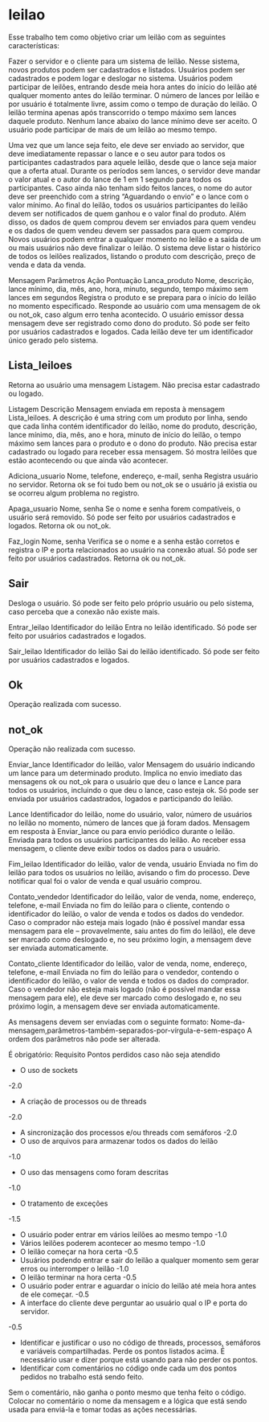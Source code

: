 # leilao
Esse trabalho tem como objetivo criar um leilão com as seguintes características:

Fazer o servidor e o cliente para um sistema de leilão. Nesse sistema, novos produtos podem ser cadastrados e listados.
Usuários podem ser cadastrados e podem logar e deslogar no sistema. 
Usuários podem participar de leilões, entrando desde meia hora antes do início do leilão até qualquer momento antes do leilão terminar. 
O número de lances por leilão e por usuário é totalmente livre, assim como o tempo de duração do leilão. 
O leilão termina apenas após transcorrido o tempo máximo sem lances daquele produto. 
Nenhum lance abaixo do lance mínimo deve ser aceito. O usuário pode participar de mais de um leilão ao mesmo tempo.

Uma vez que um lance seja feito, ele deve ser enviado ao servidor, que deve imediatamente repassar o lance e o seu autor para todos os participantes cadastrados para aquele leilão, desde que o lance seja maior que a oferta atual. Durante os períodos sem lances, o servidor deve mandar o valor atual e o autor do lance de 1 em 1 segundo para todos os participantes. Caso ainda não tenham sido feitos lances, o nome do autor deve ser preenchido com a string “Aguardando o envio” e o lance com o valor mínimo. Ao final do leilão, todos os usuários participantes do leilão devem ser notificados de quem ganhou e o valor final do produto. Além disso, os dados de quem comprou devem ser enviados para quem vendeu e os dados de quem vendeu devem ser passados para quem comprou.
Novos usuários podem entrar a qualquer momento no leilão e a saída de um ou mais usuários não deve finalizar o leilão.
O sistema deve listar o histórico de todos os leilões realizados, listando o produto com descrição, preço de venda e data da venda.



Mensagem
Parâmetros
Ação
Pontuação
Lanca_produto
Nome, descrição, lance mínimo, dia, mês, ano, hora, minuto, segundo, tempo máximo sem lances em segundos
Registra o produto e se prepara para o início do leilão no momento especificado.  Responde ao usuário com uma mensagem de ok ou not_ok, caso algum erro tenha acontecido. O usuário emissor dessa mensagem deve ser registrado como dono do produto. Só pode ser feito por usuários cadastrados e logados. Cada leilão deve ter um identificador único gerado pelo sistema.

Lista_leiloes
-
Retorna ao usuário uma mensagem Listagem. Não precisa estar cadastrado ou logado.

Listagem
Descrição
Mensagem enviada em reposta à mensagem Lista_leiloes. A descrição é uma string com um produto por linha, sendo que cada linha contém identificador do leilão, nome do produto, descrição, lance mínimo, dia, mês, ano e hora, minuto de início do leilão, o tempo máximo sem lances para o produto e o dono do produto. Não precisa estar cadastrado ou logado para receber essa mensagem. Só mostra leilões que estão acontecendo ou que ainda vão acontecer.



Adiciona_usuario
Nome, telefone, endereço, e-mail, senha
Registra usuário no servidor. Retorna ok se foi tudo bem ou not_ok se o usuário já existia ou se ocorreu algum problema no registro.

Apaga_usuario
Nome, senha
Se o nome e senha forem compatíveis, o usuário será removido. Só pode ser feito por usuários cadastrados e logados. Retorna ok ou not_ok.

Faz_login
Nome, senha
Verifica se o nome e a senha estão corretos e registra o IP e porta relacionados ao usuário na conexão atual. Só pode ser feito por usuários cadastrados. Retorna ok ou not_ok.

Sair
-
Desloga o usuário. Só pode ser feito pelo próprio usuário ou pelo sistema, caso perceba que a conexão não existe mais.

Entrar_leilao
Identificador do leilão
Entra no leilão identificado. Só pode ser feito por usuários cadastrados e logados.

Sair_leilao
Identificador do leilão
Sai do leilão identificado. Só pode ser feito por usuários cadastrados e logados.

Ok
-
Operação realizada com sucesso.

not_ok
-
Operação não realizada com sucesso.

Enviar_lance
Identificador do leilão, valor
Mensagem do usuário indicando um lance para um determinado produto. Implica no envio imediato das mensagens ok ou not_ok para o usuário que deu o lance e Lance para todos os usuários, incluindo o que deu o lance, caso esteja ok. Só pode ser enviada por usuários cadastrados, logados e participando do leilão.

Lance
Identificador do leilão, nome do usuário, valor, número de usuários no leilão no momento, número de lances que já foram dados.
Mensagem em resposta à Enviar_lance ou para envio periódico durante o leilão. Enviada para todos os usuários participantes do leilão. Ao receber essa mensagem, o cliente deve exibir todos os dados para o usuário.

Fim_leilao
Identificador do leilão, valor de venda, usuário
Enviada no fim do leilão para todos os usuários no leilão, avisando o fim do processo. Deve notificar qual foi o valor de venda e qual usuário comprou.

Contato_vendedor
Identificador do leilão, valor de venda, nome, endereço, telefone, e-mail
Enviada no fim do leilão para o cliente, contendo o identificador do leilão, o valor de venda e todos os dados do vendedor. Caso o comprador não esteja mais logado (não é possível mandar essa mensagem para ele – provavelmente, saiu antes do fim do leilão), ele deve ser marcado como deslogado e, no seu próximo login, a mensagem deve ser enviada automaticamente.

Contato_cliente
Identificador do leilão, valor de venda, nome, endereço, telefone, e-mail
Enviada no fim do leilão para o vendedor, contendo o identificador do leilão, o valor de venda e todos os dados do comprador. Caso o vendedor não esteja mais logado (não é possível mandar essa mensagem para ele), ele deve ser marcado como deslogado e, no seu próximo login, a mensagem deve ser enviada automaticamente.





As mensagens devem ser enviadas com o seguinte formato:
Nome-da-mensagem,parâmetros-também-separados-por-vírgula-e-sem-espaço
A ordem dos parâmetros não pode ser alterada.


É obrigatório:
Requisito
Pontos perdidos caso não seja atendido
- O uso de sockets


-2.0
- A criação de processos ou de threads


-2.0
- A sincronização dos processos e/ou threads com semáforos
-2.0
- O uso de arquivos para armazenar todos os dados do leilão


-1.0
- O uso das mensagens como foram descritas


-1.0
- O tratamento de exceções


-1.5
- O usuário poder entrar em vários leilões ao mesmo tempo
-1.0
- Vários leilões poderem acontecer ao mesmo tempo
-1.0
- O leilão começar na hora certa
-0.5
- Usuários podendo entrar e sair do leilão a qualquer momento sem gerar erros ou interromper o leilão
-1.0
- O leilão terminar na hora certa
-0.5
- O usuário poder entrar e aguardar o início do leilão até meia hora antes de ele começar.
-0.5
- A interface do cliente deve perguntar ao usuário qual o IP e porta do servidor.


-0.5
- Identificar e justificar o uso no código de threads, processos, semáforos e variáveis compartilhadas.
Perde os pontos listados acima. É necessário usar e dizer porque está usando para não perder os pontos.
- Identificar com comentários no código onde cada um dos pontos pedidos no trabalho está sendo feito.


Sem o comentário, não ganha o ponto mesmo que tenha feito o código. Colocar no comentário o nome da mensagem e a lógica que está sendo usada para enviá-la e tomar todas as ações necessárias.
